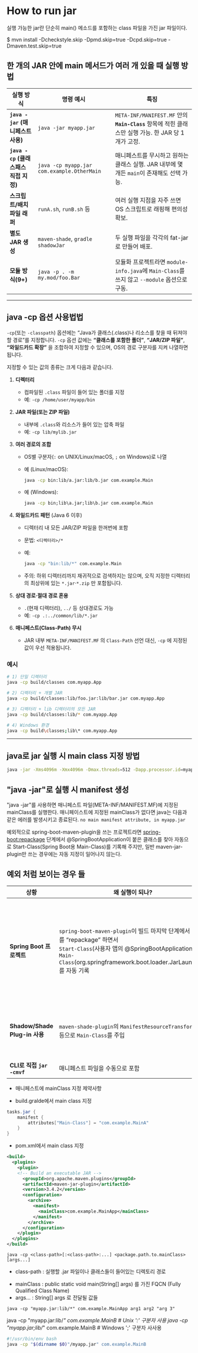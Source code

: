# How to run jar

실행 가능한 jar란 단순히 main() 메소드를 포함하는 class 파일을 가진 jar 파일이다.

$ mvn install -Dcheckstyle.skip -Dpmd.skip=true -Dcpd.skip=true -Dmaven.test.skip=true

## 한 개의 JAR 안에 main 메서드가 여러 개 있을 때 실행 방법

| 실행 방식 | 명령 예시 | 특징 |
|-----------|-----------|-------|
| **`java -jar` (매니페스트 사용)** | `java -jar myapp.jar` | `META-INF/MANIFEST.MF` 안의 **`Main-Class`** 항목에 적힌 클래스만 실행 가능. 한 JAR 당 1 개가 고정. |
| **`java -cp` (클래스패스 직접 지정)** | `java -cp myapp.jar com.example.OtherMain` | 매니페스트를 무시하고 원하는 클래스 실행. JAR 내부에 몇 개든 `main`이 존재해도 선택 가능. |
| **스크립트/배치 파일 래퍼** | `runA.sh`, `runB.sh` 등 | 여러 실행 지점을 자주 쓰면 OS 스크립트로 래핑해 편의성 확보. |
| **별도 JAR 생성** | `maven-shade`, `gradle shadowJar` | 두 실행 파일을 각각의 fat-jar로 만들어 배포. |
| **모듈 방식(9+)** | `java -p . -m my.mod/foo.Bar` | 모듈화 프로젝트라면 `module-info.java`에 `Main-Class`를 쓰지 않고 `--module` 옵션으로 구동. |

---

## java -cp 옵션 사용법법

`-cp`(또는 `-classpath`) 옵션에는 “Java가 클래스(.class)나 리소스를 찾을 때 뒤져야 할 경로”를 지정합니다.
`-cp` 옵션 값에는 **“클래스를 포함한 폴더”**, **“JAR/ZIP 파일”**, **“와일드카드 확장”** 을 조합하여 지정할 수 있으며, OS의 경로 구분자를 지켜 나열하면 됩니다.

지정할 수 있는 값의 종류는 크게 다음과 같습니다.

1. **디렉터리**

   * 컴파일된 `.class` 파일이 들어 있는 폴더를 지정
   * 예: `-cp /home/user/myapp/bin`

2. **JAR 파일(또는 ZIP 파일)**

   * 내부에 `.class`와 리소스가 들어 있는 압축 파일
   * 예: `-cp lib/mylib.jar`

3. **여러 경로의 조합**

   * OS별 구분자(`:` on UNIX/Linux/macOS, `;` on Windows)로 나열
   * 예 (Linux/macOS):

     ```bash
     java -cp bin:lib/a.jar:lib/b.jar com.example.Main
     ```

   * 예 (Windows):

     ```cmd
     java -cp bin;lib\a.jar;lib\b.jar com.example.Main
     ```

4. **와일드카드 패턴** (Java 6 이후)

   * 디렉터리 내 모든 JAR/ZIP 파일을 한꺼번에 포함
   * 문법: `<디렉터리>/*`
   * 예:

     ```bash
     java -cp "bin:lib/*" com.example.Main
     ```

   * 주의: 하위 디렉터리까지 재귀적으로 검색하지는 않으며, 오직 지정한 디렉터리의 최상위에 있는 `*.jar`·`*.zip` 만 포함됩니다.

5. **상대 경로·절대 경로 혼용**

   * `.`(현재 디렉터리), `../` 등 상대경로도 가능
   * 예: `-cp .:../common/lib/*.jar`

6. **매니페스트(Class-Path) 무시**

   * JAR 내부 `META-INF/MANIFEST.MF` 의 `Class-Path` 선언 대신, `-cp` 에 지정된 값이 우선 적용됩니다.

### 예시

```bash
# 1) 단일 디렉터리
java -cp build/classes com.myapp.App

# 2) 디렉터리 + 개별 JAR
java -cp build/classes:lib/foo.jar:lib/bar.jar com.myapp.App

# 3) 디렉터리 + lib 디렉터리의 모든 JAR
java -cp build/classes:lib/* com.myapp.App

# 4) Windows 환경
java -cp build\classes;lib\* com.myapp.App
```

---

## java로 jar 실행 시 main class 지정 방법

```bash
java -jar -Xms4096m -Xmx4096m -Dmax.threads=512 -Dapp.processor.id=myapp /path/to/application.jar &
```

## "java -jar"로 실행 시 manifest 생성

"java -jar"를 사용하면 매니페스트 파일(META-INF/MANIFEST.MF)에 지정된 mainClass를 실행한다.
매니페이스트에 지정된 mainClass가 없다면 java는 다음과 같은 에러를 발생시키고 종료된다.
```no main manifest attribute, in myapp.jar```

예외적으로 spring-boot-maven-plugin을 쓰는 프로젝트라면 <spring-boot:repackage> 단계에서 @SpringBootApplication이 붙은 클래스를 찾아 자동으로 Start-Class(Spring Boot용 Main-Class)를 기록해 주지만, 일반 maven-jar-plugin만 쓰는 경우에는 자동 지정이 일어나지 않는다.

## 예외 처럼 보이는 경우 들

| 상황 | 왜 실행이 되나? | 실제로는… |
|------|----------------|-----------|
| **Spring Boot 프로젝트** | `spring-boot-maven-plugin`이 빌드 마지막 단계에서 JAR를 “repackage” 하면서 <br>`Start-Class`(사용자 앱의 @SpringBootApplication)와 <br>`Main-Class`(org.springframework.boot.loader.JarLauncher) 를 자동 기록 | Maven 기본 JAR이 아니라 **별도로 재가 ([java - Can't execute jar- file: "no main manifest attribute" - Stack Overflow](https://stackoverflow.com/questions/9689793/cant-execute-jar-file-no-main-manifest-attribute))
| **Shadow/Shade Plug-in 사용** | `maven-shade-plugin`의 `ManifestResourceTransformer` 등으로 `Main-Class`를 주입 | 사용자 또는 플러그인 설정에서 명시적으로 넣어 준 것 |
| **CLI로 직접 `jar -cmvf`** | 매니페스트 파일을 수동으로 포함 | 역시 사람이 지정 |

* 매니페스트에 mainClass 지정 제약사항

* build.gralde에서 main class 지정

```gradle
tasks.jar {
    manifest {
        attributes["Main-Class"] = "com.example.MainA"
    }
}
```

* pom.xml에서 main class 지정

```xml
<build>
  <plugins>
    <plugin>
    <!-- Build an executable JAR -->
      <groupId>org.apache.maven.plugins</groupId>
      <artifactId>maven-jar-plugin</artifactId>
      <version>3.4.2</version>
      <configuration>
        <archive>
          <manifest>
            <mainClass>com.example.MainApp</mainClass>
          </manifest>
        </archive>
      </configuration>
    </plugin>
  </plugins>
</build>
```

```
java -cp <class-path>[:<class-path>:...] <package.path.to.mainClass> [args...]
```

- class-path : 실행할 .jar 파일이나 클래스들이 들어있는 디렉토리 경로
* mainClass : public static void main(String[] args) 를 가진 FQCN (Fully Qualified Class Name)
* args... : String[] args 로 전달될 값들

```
java -cp "myapp.jar:lib/*" com.example.MainApp arg1 arg2 "arg 3"
```

java -cp "myapp.jar:lib/*" com.example.MainB   # Unix ':' 구분자 사용
java -cp "myapp.jar;lib/*" com.example.MainB   # Windows ';' 구분자 사사용

```sh
#!/usr/bin/env bash
java -cp "$(dirname $0)"/myapp.jar" com.example.MainB
```
